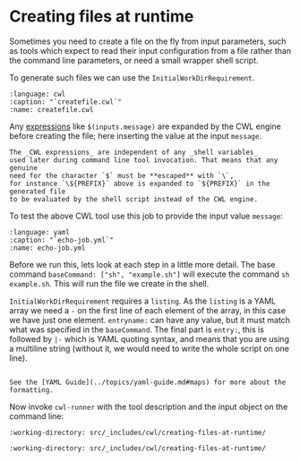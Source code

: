 # Creating files at runtime

Sometimes you need to create a file on the fly from input parameters,
such as tools which expect to read their input configuration from a file
rather than the command line parameters, or need a small wrapper shell script.

To generate such files we can use the `InitialWorkDirRequirement`.

```{literalinclude} /_includes/cwl/creating-files-at-runtime/createfile.cwl
:language: cwl
:caption: "`createfile.cwl`"
:name: createfile.cwl
```

Any [expressions](../topics/expressions.md) like `$(inputs.message)` are
expanded by the CWL engine before creating the file;
here inserting the value at the input `message`.

```{tip}
The _CWL expressions_ are independent of any _shell variables_
used later during command line tool invocation. That means that any genuine
need for the character `$` must be **escaped** with `\`,
for instance `\${PREFIX}` above is expanded to `${PREFIX}` in the generated file
to be evaluated by the shell script instead of the CWL engine.
```

To test the above CWL tool use this job to provide the input value `message`:

```{literalinclude} /_includes/cwl/creating-files-at-runtime/echo-job.yml
:language: yaml
:caption: "`echo-job.yml`"
:name: echo-job.yml
```

Before we run this, lets look at each step in a little more detail.
The base command `baseCommand: ["sh", "example.sh"]`
will execute the command `sh example.sh`.
This will run the file we create in the shell.

`InitialWorkDirRequirement` requires a `listing`.
As the `listing` is a YAML array we need a `-` on the first line of
each element of the array, in this case we have just one element.
`entryname:` can have any value,
but it must match what was specified in the `baseCommand`.
The final part is `entry:`, this is followed by `|-`
which is YAML quoting syntax, and means that you are using a multiline string
(without it, we would need to write the whole script on one line).

```{note}

See the [YAML Guide](../topics/yaml-guide.md#maps) for more about the formatting.
```

Now invoke `cwl-runner` with the tool description and the input object on the
command line:

```{runcmd} cwl-runner createfile.cwl echo-job.yml
:working-directory: src/_includes/cwl/creating-files-at-runtime/
```

```{runcmd} cat output.txt
:working-directory: src/_includes/cwl/creating-files-at-runtime/
```
